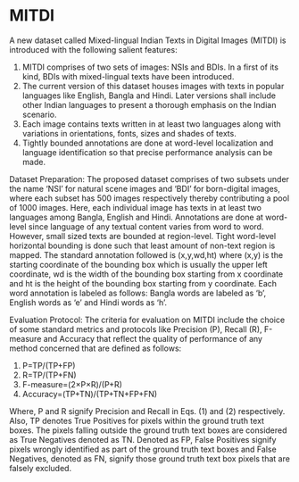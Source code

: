 # MITDI
A new dataset called Mixed-lingual Indian Texts in Digital Images (MITDI) is introduced with the following salient features:
1.	MITDI comprises of two sets of images: NSIs and BDIs. In a first of its kind, BDIs with mixed-lingual texts have been introduced.
2.	The current version of this dataset houses images with texts in popular languages like English, Bangla and Hindi. Later versions shall include other Indian languages to present a thorough emphasis on the Indian scenario.
3.	Each image contains texts written in at least two languages along with variations in orientations, fonts, sizes and shades of texts.
4.	Tightly bounded annotations are done at word-level localization and language identification so that precise performance analysis can be made.

Dataset Preparation:
The proposed dataset comprises of two subsets under the name ‘NSI’ for natural scene images and ‘BDI’ for born-digital images, where each subset has 500 images respectively thereby contributing a pool of 1000 images. Here, each individual image has texts in at least two languages among Bangla, English and Hindi.
Annotations are done at word-level since language of any textual content varies from word to word. However, small sized texts are bounded at region-level. Tight word-level horizontal bounding is done such that least amount of non-text region is mapped.
The standard annotation followed is (x,y,wd,ht) where (x,y) is the starting coordinate of the bounding box which is usually the upper left coordinate, wd is the width of the bounding box starting from x coordinate and ht is the height of the bounding box starting from y coordinate.
Each word annotation is labeled as follows: Bangla words are labeled as ‘b’, English words as ‘e’ and Hindi words as ‘h’.

Evaluation Protocol:
The criteria for evaluation on MITDI include the choice of some standard metrics and protocols like Precision (P), Recall (R), F-measure and Accuracy that reflect the quality of performance of any method concerned that are defined as follows:

1. P=TP/(TP+FP)
2. R=TP/(TP+FN)
3. F-measure=(2×P×R)/(P+R)
4. Accuracy=(TP+TN)/(TP+TN+FP+FN)

Where, P and R signify Precision and Recall in Eqs. (1) and (2) respectively.
Also, TP denotes True Positives for pixels within the ground truth text boxes.
The pixels falling outside the ground truth text boxes are considered as True Negatives denoted as TN.
Denoted as FP, False Positives signify pixels wrongly identified as part of the ground truth text boxes and False Negatives, denoted as FN, signify those ground truth text box pixels that are falsely excluded.
